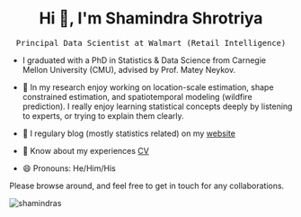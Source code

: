 <h1 align="center">Hi 👋, I'm Shamindra Shrotriya</h1>
<PRE align="center">Principal Data Scientist at Walmart (Retail Intelligence)</PRE>

- I graduated with a PhD in Statistics & Data Science from Carnegie Mellon University (CMU), advised by Prof. Matey Neykov.

- 🔭 In my research enjoy working on location-scale estimation, shape constrained estimation, and spatiotemporal modeling (wildfire prediction). I really enjoy learning statistical concepts deeply by listening to experts, or trying to explain them clearly.

- 📝 I regulary blog (mostly statistics related) on my [website](https://www.shamindras.com/)

- 📄 Know about my experiences [CV](https://www.shamindras.com/data/pdfs/CV.pdf)

- 😄 Pronouns: He/Him/His

Please browse around, and feel free to get in touch for any collaborations.

<p align="left"> <img src="https://komarev.com/ghpvc/?username=shamindras&label=Profile%20views&color=0e75b6&style=flat" alt="shamindras" /> </p>
